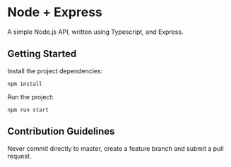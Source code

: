 # Node + Express

A simple Node.js API, written using Typescript, and Express.

## Getting Started

Install the project dependencies:

```
npm install
```

Run the project:

```
npm run start
```

## Contribution Guidelines

Never commit directly to master, create a feature branch and submit a pull request.
